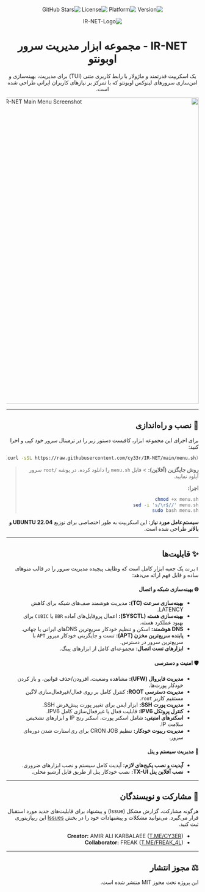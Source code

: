 <div dir="rtl">

<p align="center">
    <img src="https://img.shields.io/badge/Version-1.0-blue.svg" alt="Version">
    <img src="https://img.shields.io/badge/Platform-Ubuntu_22.04+-orange.svg" alt="Platform">
    <img src="https://img.shields.io/badge/License-MIT-green.svg" alt="License">
    <img src="https://img.shields.io/github/stars/cy33r/IR-NET?style=social" alt="GitHub Stars">

<p align="center">
  <img src="https://github.com/user-attachments/assets/3d059f11-bddb-4411-822e-ed8db6398e62" alt="IR-NET-Logo"/>
</p>

<h1 align="center">IR-NET - مجموعه ابزار مدیریت سرور اوبونتو</h1>

<p align="center">
یک اسکریپت قدرتمند و ماژولار با رابط کاربری متنی (TUI) برای مدیریت، بهینه‌سازی و امن‌سازی سرورهای لینوکس اوبونتو که با تمرکز بر نیازهای کاربران ایرانی طراحی شده است.
</p>

<p align="center">
  <img src="https://github.com/user-attachments/assets/0363f4c7-1fa6-42ab-ba2e-032e457e5d2f" alt="IR-NET Main Menu Screenshot" width="800"/>
</p>

---

## 🚀 نصب و راه‌اندازی

برای اجرای این مجموعه ابزار، کافیست دستور زیر را در ترمینال سرور خود کپی و اجرا کنید:

```bash
bash <(curl -sSL https://raw.githubusercontent.com/cy33r/IR-NET/main/menu.sh)
```
> **روش جایگزین (آفلاین):** > فایل `menu.sh` را دانلود کرده، در پوشه `/root` سرور آپلود نمایید.
> 
> **اجرا:**
> ```bash
> chmod +x menu.sh
> sed -i 's/\r$//' menu.sh
> sudo bash menu.sh
> ```

**سیستم‌عامل مورد نیاز:** این اسکریپت به طور اختصاصی برای توزیع **UBUNTU 22.04 و بالاتر** طراحی شده است.

---

## ✨ قابلیت‌ها

`ایرنت` یک جعبه ابزار کامل است که وظایف پیچیده مدیریت سرور را در قالب منوهای ساده و قابل فهم ارائه می‌دهد:

#### 🌐 بهینه‌سازی شبکه و اتصال
* **بهینه‌سازی سرعت (TC):** مدیریت هوشمند صف‌های شبکه برای کاهش LATENCY.
* **بهینه‌سازی هسته (SYSCTL):** اعمال پروفایل‌های آماده `BBR` یا `CUBIC` برای بهبود عملکرد هسته.
* **DNS هوشمند:** اسکن و تنظیم خودکار سریع‌ترین DNSهای ایرانی یا جهانی.
* **یابنده سریع‌ترین مخزن (APT):** تست و جایگزینی خودکار میرور `APT` با سریع‌ترین سرور در دسترس.
* **ابزارهای تست اتصال:** مجموعه‌ای کامل از ابزارهای پینگ.

#### 🛡️ امنیت و دسترسی
* **مدیریت فایروال (UFW):** مشاهده وضعیت، افزودن/حذف قوانین، و باز کردن خودکار پورت‌ها.
* **مدیریت دسترسی ROOT:** کنترل کامل بر روی فعال/غیرفعال‌سازی لاگین مستقیم کاربر `root`.
* **مدیریت پورت SSH:** ابزار ایمن برای تغییر پورت پیش‌فرض SSH.
* **کنترل پروتکل IPV6:** قابلیت فعال یا غیرفعال‌سازی کامل IPV6.
* **اسکنرهای امنیتی:** شامل اسکنر پورت، اسکنر رنج IP و ابزارهای تشخیص سلامت IP.
* **مدیریت ریبوت خودکار:** تنظیم CRON JOB برای ری‌استارت شدن دوره‌ای سرور.

#### 🚀 مدیریت سیستم و پنل
* **آپدیت و نصب پکیج‌های لازم:** آپدیت کامل سیستم و نصب ابزارهای ضروری.
* **نصب آفلاین پنل TX-UI:** نصب خودکار پنل از طریق فایل آرشیو محلی.

---

## 🤝 مشارکت و نویسندگان
هرگونه مشارکت، گزارش مشکل (Issue) و پیشنهاد برای قابلیت‌های جدید مورد استقبال قرار می‌گیرد. می‌توانید مشکلات و پیشنهادات خود را در بخش [Issues](https://github.com/cy33r/IR-NET/issues) این ریپازیتوری ثبت کنید.

* **Creator:** AMIR ALI KARBALAEE ([T.ME/CY3ER](https://t.me/CY3ER))
* **Collaborator:** FREAK ([T.ME/FREAK_4L](https://t.me/FREAK_4L))

---

## ⚖️ مجوز انتشار
این پروژه تحت مجوز MIT منتشر شده است.

</div>
